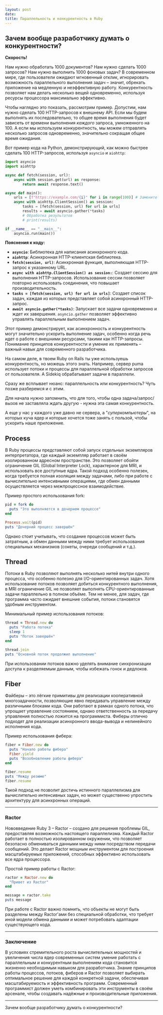 ```yaml
---
layout: post
date: 
title: Параллельность и конкурентность в Ruby
---
```

## Зачем вообще разработчику думать о конкурентности?

**Скорость!**

Нам нужно обработать 1000 документов? Нам нужно сделать 1000 запросов? Нам нужно выполнить 1000 фоновых задач? В современном мире, где пользователи ожидают мгновенный отклик, игнорировать возможность параллельного выполнения задач – значит, обрекать приложение на медленную и неэффективную работу. Конкурентность позволяет нам делать несколько вещей одновременно, используя ресурсы процессора максимально эффективно.

Чтобы наглядно это показать, рассмотрим пример. Допустим, нам нужно сделать 100 HTTP-запросов к внешнему API.  Если мы будем выполнять их последовательно, то общее время выполнения будет зависеть от времени выполнения *каждого* запроса, умноженного на 100.  А если мы используем конкурентность, мы можем отправлять несколько запросов одновременно, значительно сокращая общее время ожидания.

Вот пример кода на Python, демонстрирующий, как можно быстрее сделать 100 HTTP-запросов, используя `asyncio` и `aiohttp`:

```python
import asyncio
import aiohttp

async def fetch(session, url):
    async with session.get(url) as response:
        return await response.text()

async def main():
    urls = [f"https://example.com/{i}" for i in range(100)] # Замените example.com на реальный API
    async with aiohttp.ClientSession() as session:
        tasks = [fetch(session, url) for url in urls]
        results = await asyncio.gather(*tasks)
        # Обработка результатов
        # print(results)

if __name__ == "__main__":
    asyncio.run(main())
```

**Пояснения к коду:**

*   **`asyncio`**:  Библиотека для написания асинхронного кода.
*   **`aiohttp`**:  Асинхронная HTTP-клиентская библиотека.
*   **`fetch(session, url)`**:  Асинхронная функция, выполняющая HTTP-запрос к указанному URL.
*   **`async with aiohttp.ClientSession() as session:`**:  Создает сессию для выполнения HTTP-запросов. Использование сессии позволяет повторно использовать соединения, что повышает производительность.
*   **`tasks = [fetch(session, url) for url in urls]`**:  Создает список задач, каждая из которых представляет собой асинхронный HTTP-запрос.
*   **`await asyncio.gather(*tasks)`**:  Запускает все задачи одновременно и ждет их завершения.  `asyncio.gather`  позволяет эффективно управлять параллельным выполнением задач.

Этот пример демонстрирует, как асинхронность и конкурентность могут значительно ускорить выполнение задач, особенно когда речь идет о работе с внешними ресурсами, такими как HTTP-запросы.  Понимание принципов конкурентности и умение их применять – важный навык для современного разработчика.

На самом деле, в твоем Ruby on Rails ты уже используешь конкурентность, но можешь этого знать. Например, сервер puma использует потоки и процессы для параллельной обработки запросов от пользователя. А Sidekiq обрабатывает задачи в параллели.

Сразу же всплывает нюанс: параллельность или конкурентность? Чуть позже разберемся и с этим.

Для начала нужно запомнить, что для того, чтобы одна задача/запрос/вызов не заставляла ждать другую - нужна эта самая конкурентность.

А еще у нас у каждого уже давно не сервера, а "*суперкомпьютеры*", на которых куча ядер и которые хочется тоже занять с пользой, чтобы ускорить наше приложение.




## Process

В Ruby процессы представляют собой запуск отдельных экземпляров интерпретатора, где каждый экземпляр работает в своём изолированном адресном пространстве. Это позволяет обойти ограничение GIL (Global Interpreter Lock), характерное для MRI, и использовать все доступные ядра. Такой подход особенно полезен, когда требуется полная изоляция между задачами, либо при работе с вычислительно интенсивными операциями, где обмен данными осуществляется через межпроцессное взаимодействие.

Пример простого использования fork:

```ruby
pid = fork do
  puts "Это выполняется в дочернем процессе"
end

Process.wait(pid)
puts "Дочерний процесс завершён"
```

Однако стоит учитывать, что создание процессов может быть затратным, а обмен данными между ними требует использования специальных механизмов (сокеты, очереди сообщений и т.д.).


## Thread

Потоки в Ruby позволяют выполнять несколько нитей внутри одного процесса, что особенно полезно для I/O-ориентированных задач. Хотя использование потоков позволяет добиться конкурентного выполнения, в MRI ограничение GIL не позволяет выполнять CPU-ориентированные задачи параллельно в полном объёме. Тем не менее, для задач, где программа часто ожидает внешние события, потоки становятся удобным инструментом.

Минимальный пример использования потоков:

```ruby
thread = Thread.new do
  puts "Работа потока"
  sleep 1
  puts "Поток завершён"
end

thread.join
puts "Основной поток продолжил выполнение"
```

При использовании потоков важно уделять внимание синхронизации доступа к разделяемым данным, чтобы избежать гонок и дедлоков.

## Fiber

Файберы – это лёгкие примитивы для реализации кооперативной многозадачности, позволяющие явно передавать управление между различными блоками кода. Они работают в рамках одного потока, что упрощает управление состоянием, однако ответственность за передачу управления полностью ложится на программиста. Фиберы отлично подходят для реализации асинхронного ввода-вывода и нелинейного исполнения кода.

Пример использования фибера:

```ruby
fiber = Fiber.new do
  puts "Начало работы фибера"
  Fiber.yield
  puts "Возобновление работы фибера"
end

fiber.resume
puts "Между резюме"
fiber.resume
```

Такой подход не позволит достичь истинного параллелизма для вычислительно интенсивных задач, но может существенно упростить архитектуру для асинхронных операций.

---

### Ractor

Нововведение Ruby 3 – Ractor – создано для решения проблемы GIL, предоставляя возможность настоящего параллелизма. Каждый Ractor работает в полностью изолированном окружении, что позволяет безопасно обмениваться данными между ними посредством передачи сообщений. Это делает Ractor мощным инструментом для построения масштабируемых приложений, способных эффективно использовать все ядра процессора.

Простой пример работы с Ractor:

```ruby
ractor = Ractor.new do
  "Привет из Ractor"
end

message = ractor.take
puts message
```

При работе с Ractor важно помнить, что объекты не могут быть разделены между Ractor'ами без специальной обработки, что требует иной модели обмена данными и может потребовать адаптации существующего кода.

---

### Заключение

В условиях стремительного роста вычислительных мощностей и увеличения числа ядер современных систем умение работать с параллельным и конкурентным выполнением кода становится жизненно необходимым навыком для разработчика. Знание принципов работы процессов, потоков, фиберов и Ractor позволяет выбирать оптимальное решение для каждой конкретной задачи, обеспечивая масштабируемость и эффективность программ. Современный программист должен уметь комбинировать эти инструменты в своём арсенале, чтобы создавать надёжные и производительные приложения.

---

Зачем вообще разработчику думать о конкурентности? 